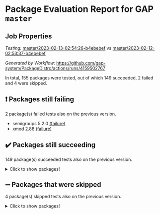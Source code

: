 # Package Evaluation Report for GAP `master`

## Job Properties

*Testing:* [master/2023-02-13-02:54:26-b4ebebef](https://github.com/gap-system/PackageDistro/blob/data/reports/master/2023-02-13-02:54:26-b4ebebef) vs [master/2023-02-12-02:53:37-b4ebebef](https://github.com/gap-system/PackageDistro/blob/data/reports/master/2023-02-12-02:53:37-b4ebebef)

*Generated by Workflow:* https://github.com/gap-system/PackageDistro/actions/runs/4159502767

In total, 155 packages were tested, out of which 149 succeeded, 2 failed and 4 were skipped.

## :exclamation: Packages still failing

2 package(s) failed tests also on the previous version.
- semigroups 5.2.0 [(failure)](https://github.com/gap-system/PackageDistro/actions/runs/4159502767/jobs/7195750749)
- xmod 2.88 [(failure)](https://github.com/gap-system/PackageDistro/actions/runs/4159502767/jobs/7195754020)

## :heavy_check_mark: Packages still succeeding

149 package(s) succeeded tests also on the previous version.
<details><summary>Click to show packages!</summary>

- 4ti2interface 2023.01-01 [(success)](https://github.com/gap-system/PackageDistro/actions/runs/4159502767/jobs/7195741844)
- ace 5.6.2 [(success)](https://github.com/gap-system/PackageDistro/actions/runs/4159502767/jobs/7195741934)
- aclib 1.3.2 [(success)](https://github.com/gap-system/PackageDistro/actions/runs/4159502767/jobs/7195742011)
- agt 0.3.1 [(success)](https://github.com/gap-system/PackageDistro/actions/runs/4159502767/jobs/7195742073)
- alnuth 3.2.1 [(success)](https://github.com/gap-system/PackageDistro/actions/runs/4159502767/jobs/7195742130)
- anupq 3.3.0 [(success)](https://github.com/gap-system/PackageDistro/actions/runs/4159502767/jobs/7195742213)
- atlasrep 2.1.6 [(success)](https://github.com/gap-system/PackageDistro/actions/runs/4159502767/jobs/7195742267)
- autodoc 2022.10.20 [(success)](https://github.com/gap-system/PackageDistro/actions/runs/4159502767/jobs/7195742337)
- automata 1.15 [(success)](https://github.com/gap-system/PackageDistro/actions/runs/4159502767/jobs/7195742392)
- automgrp 1.3.2 [(success)](https://github.com/gap-system/PackageDistro/actions/runs/4159502767/jobs/7195742447)
- autpgrp 1.11 [(success)](https://github.com/gap-system/PackageDistro/actions/runs/4159502767/jobs/7195742508)
- cap 2023.02-06 [(success)](https://github.com/gap-system/PackageDistro/actions/runs/4159502767/jobs/7195742579)
- caratinterface 2.3.4 [(success)](https://github.com/gap-system/PackageDistro/actions/runs/4159502767/jobs/7195742647)
- cddinterface 2022.11.01 [(success)](https://github.com/gap-system/PackageDistro/actions/runs/4159502767/jobs/7195742718)
- circle 1.6.5 [(success)](https://github.com/gap-system/PackageDistro/actions/runs/4159502767/jobs/7195742791)
- classicpres 1.22 [(success)](https://github.com/gap-system/PackageDistro/actions/runs/4159502767/jobs/7195742864)
- cohomolo 1.6.11 [(success)](https://github.com/gap-system/PackageDistro/actions/runs/4159502767/jobs/7195742938)
- congruence 1.2.4 [(success)](https://github.com/gap-system/PackageDistro/actions/runs/4159502767/jobs/7195742993)
- corelg 1.56 [(success)](https://github.com/gap-system/PackageDistro/actions/runs/4159502767/jobs/7195743057)
- crime 1.6 [(success)](https://github.com/gap-system/PackageDistro/actions/runs/4159502767/jobs/7195743116)
- crisp 1.4.6 [(success)](https://github.com/gap-system/PackageDistro/actions/runs/4159502767/jobs/7195743169)
- crypting 0.10.4 [(success)](https://github.com/gap-system/PackageDistro/actions/runs/4159502767/jobs/7195743232)
- cryst 4.1.25 [(success)](https://github.com/gap-system/PackageDistro/actions/runs/4159502767/jobs/7195743319)
- crystcat 1.1.10 [(success)](https://github.com/gap-system/PackageDistro/actions/runs/4159502767/jobs/7195743394)
- ctbllib 1.3.4 [(success)](https://github.com/gap-system/PackageDistro/actions/runs/4159502767/jobs/7195743459)
- cubefree 1.19 [(success)](https://github.com/gap-system/PackageDistro/actions/runs/4159502767/jobs/7195743531)
- curlinterface 2.3.1 [(success)](https://github.com/gap-system/PackageDistro/actions/runs/4159502767/jobs/7195743621)
- cvec 2.7.6 [(success)](https://github.com/gap-system/PackageDistro/actions/runs/4159502767/jobs/7195743699)
- datastructures 0.3.0 [(success)](https://github.com/gap-system/PackageDistro/actions/runs/4159502767/jobs/7195743762)
- deepthought 1.0.6 [(success)](https://github.com/gap-system/PackageDistro/actions/runs/4159502767/jobs/7195743827)
- design 1.7 [(success)](https://github.com/gap-system/PackageDistro/actions/runs/4159502767/jobs/7195743904)
- difsets 2.3.1 [(success)](https://github.com/gap-system/PackageDistro/actions/runs/4159502767/jobs/7195743973)
- digraphs 1.6.1 [(success)](https://github.com/gap-system/PackageDistro/actions/runs/4159502767/jobs/7195744049)
- edim 1.3.6 [(success)](https://github.com/gap-system/PackageDistro/actions/runs/4159502767/jobs/7195744110)
- example 4.3.3 [(success)](https://github.com/gap-system/PackageDistro/actions/runs/4159502767/jobs/7195744204)
- examplesforhomalg 2022.11-01 [(success)](https://github.com/gap-system/PackageDistro/actions/runs/4159502767/jobs/7195744296)
- factint 1.6.3 [(success)](https://github.com/gap-system/PackageDistro/actions/runs/4159502767/jobs/7195744373)
- ferret 1.0.9 [(success)](https://github.com/gap-system/PackageDistro/actions/runs/4159502767/jobs/7195744469)
- fga 1.4.0 [(success)](https://github.com/gap-system/PackageDistro/actions/runs/4159502767/jobs/7195744543)
- fining 1.5.5 [(success)](https://github.com/gap-system/PackageDistro/actions/runs/4159502767/jobs/7195744623)
- float 1.0.3 [(success)](https://github.com/gap-system/PackageDistro/actions/runs/4159502767/jobs/7195744704)
- format 1.4.3 [(success)](https://github.com/gap-system/PackageDistro/actions/runs/4159502767/jobs/7195744839)
- forms 1.2.9 [(success)](https://github.com/gap-system/PackageDistro/actions/runs/4159502767/jobs/7195744922)
- fplsa 1.2.6 [(success)](https://github.com/gap-system/PackageDistro/actions/runs/4159502767/jobs/7195745037)
- fr 2.4.12 [(success)](https://github.com/gap-system/PackageDistro/actions/runs/4159502767/jobs/7195745129)
- francy 1.2.5 [(success)](https://github.com/gap-system/PackageDistro/actions/runs/4159502767/jobs/7195745195)
- fwtree 1.3 [(success)](https://github.com/gap-system/PackageDistro/actions/runs/4159502767/jobs/7195745278)
- gapdoc 1.6.6 [(success)](https://github.com/gap-system/PackageDistro/actions/runs/4159502767/jobs/7195745359)
- gauss 2023.01-01 [(success)](https://github.com/gap-system/PackageDistro/actions/runs/4159502767/jobs/7195745445)
- gaussforhomalg 2022.08-03 [(success)](https://github.com/gap-system/PackageDistro/actions/runs/4159502767/jobs/7195745530)
- gbnp 1.0.5 [(success)](https://github.com/gap-system/PackageDistro/actions/runs/4159502767/jobs/7195745601)
- generalizedmorphismsforcap 2023.01-01 [(success)](https://github.com/gap-system/PackageDistro/actions/runs/4159502767/jobs/7195745704)
- genss 1.6.8 [(success)](https://github.com/gap-system/PackageDistro/actions/runs/4159502767/jobs/7195745802)
- gradedmodules 2022.09-02 [(success)](https://github.com/gap-system/PackageDistro/actions/runs/4159502767/jobs/7195745888)
- gradedringforhomalg 2022.11-01 [(success)](https://github.com/gap-system/PackageDistro/actions/runs/4159502767/jobs/7195745987)
- grape 4.9.0 [(success)](https://github.com/gap-system/PackageDistro/actions/runs/4159502767/jobs/7195746073)
- groupoids 1.73 [(success)](https://github.com/gap-system/PackageDistro/actions/runs/4159502767/jobs/7195746149)
- grpconst 2.6.4 [(success)](https://github.com/gap-system/PackageDistro/actions/runs/4159502767/jobs/7195746239)
- guarana 0.96.3 [(success)](https://github.com/gap-system/PackageDistro/actions/runs/4159502767/jobs/7195746306)
- guava 3.18 [(success)](https://github.com/gap-system/PackageDistro/actions/runs/4159502767/jobs/7195746389)
- hap 1.52 [(success)](https://github.com/gap-system/PackageDistro/actions/runs/4159502767/jobs/7195746464)
- hapcryst 0.1.15 [(success)](https://github.com/gap-system/PackageDistro/actions/runs/4159502767/jobs/7195746528)
- hecke 1.5.3 [(success)](https://github.com/gap-system/PackageDistro/actions/runs/4159502767/jobs/7195746588)
- help 3.5 [(success)](https://github.com/gap-system/PackageDistro/actions/runs/4159502767/jobs/7195746655)
- homalg 2022.12-02 [(success)](https://github.com/gap-system/PackageDistro/actions/runs/4159502767/jobs/7195746729)
- homalgtocas 2022.11-02 [(success)](https://github.com/gap-system/PackageDistro/actions/runs/4159502767/jobs/7195746796)
- idrel 2.45 [(success)](https://github.com/gap-system/PackageDistro/actions/runs/4159502767/jobs/7195746856)
- images 1.3.1 [(success)](https://github.com/gap-system/PackageDistro/actions/runs/4159502767/jobs/7195746921)
- intpic 0.3.0 [(success)](https://github.com/gap-system/PackageDistro/actions/runs/4159502767/jobs/7195746984)
- io 4.8.1 [(success)](https://github.com/gap-system/PackageDistro/actions/runs/4159502767/jobs/7195747072)
- io_forhomalg 2022.11-01 [(success)](https://github.com/gap-system/PackageDistro/actions/runs/4159502767/jobs/7195747160)
- irredsol 1.4.4 [(success)](https://github.com/gap-system/PackageDistro/actions/runs/4159502767/jobs/7195747243)
- json 2.1.1 [(success)](https://github.com/gap-system/PackageDistro/actions/runs/4159502767/jobs/7195747330)
- jupyterkernel 1.4.1 [(success)](https://github.com/gap-system/PackageDistro/actions/runs/4159502767/jobs/7195747414)
- jupyterviz 1.5.6 [(success)](https://github.com/gap-system/PackageDistro/actions/runs/4159502767/jobs/7195747479)
- kan 1.35 [(success)](https://github.com/gap-system/PackageDistro/actions/runs/4159502767/jobs/7195747566)
- kbmag 1.5.11 [(success)](https://github.com/gap-system/PackageDistro/actions/runs/4159502767/jobs/7195747625)
- laguna 3.9.5 [(success)](https://github.com/gap-system/PackageDistro/actions/runs/4159502767/jobs/7195747699)
- liealgdb 2.2.1 [(success)](https://github.com/gap-system/PackageDistro/actions/runs/4159502767/jobs/7195747754)
- liepring 2.8 [(success)](https://github.com/gap-system/PackageDistro/actions/runs/4159502767/jobs/7195747817)
- liering 2.4.2 [(success)](https://github.com/gap-system/PackageDistro/actions/runs/4159502767/jobs/7195747881)
- linearalgebraforcap 2023.02-02 [(success)](https://github.com/gap-system/PackageDistro/actions/runs/4159502767/jobs/7195747974)
- localizeringforhomalg 2022.11-01 [(success)](https://github.com/gap-system/PackageDistro/actions/runs/4159502767/jobs/7195748053)
- loops 3.4.3 [(success)](https://github.com/gap-system/PackageDistro/actions/runs/4159502767/jobs/7195748126)
- lpres 1.0.3 [(success)](https://github.com/gap-system/PackageDistro/actions/runs/4159502767/jobs/7195748187)
- majoranaalgebras 1.5.1 [(success)](https://github.com/gap-system/PackageDistro/actions/runs/4159502767/jobs/7195748251)
- mapclass 1.4.6 [(success)](https://github.com/gap-system/PackageDistro/actions/runs/4159502767/jobs/7195748338)
- matgrp 0.70 [(success)](https://github.com/gap-system/PackageDistro/actions/runs/4159502767/jobs/7195748424)
- matricesforhomalg 2023.01-01 [(success)](https://github.com/gap-system/PackageDistro/actions/runs/4159502767/jobs/7195748489)
- modisom 2.5.3 [(success)](https://github.com/gap-system/PackageDistro/actions/runs/4159502767/jobs/7195748551)
- modulepresentationsforcap 2022.12-01 [(success)](https://github.com/gap-system/PackageDistro/actions/runs/4159502767/jobs/7195748644)
- modules 2022.11-01 [(success)](https://github.com/gap-system/PackageDistro/actions/runs/4159502767/jobs/7195748717)
- monoidalcategories 2023.02-03 [(success)](https://github.com/gap-system/PackageDistro/actions/runs/4159502767/jobs/7195748796)
- nconvex 2022.09-01 [(success)](https://github.com/gap-system/PackageDistro/actions/runs/4159502767/jobs/7195748885)
- nilmat 1.4.2 [(success)](https://github.com/gap-system/PackageDistro/actions/runs/4159502767/jobs/7195748989)
- nock 1.5 [(success)](https://github.com/gap-system/PackageDistro/actions/runs/4159502767/jobs/7195749084)
- normalizinterface 1.3.5 [(success)](https://github.com/gap-system/PackageDistro/actions/runs/4159502767/jobs/7195749154)
- nq 2.5.9 [(success)](https://github.com/gap-system/PackageDistro/actions/runs/4159502767/jobs/7195749255)
- numericalsgps 1.3.1 [(success)](https://github.com/gap-system/PackageDistro/actions/runs/4159502767/jobs/7195749325)
- openmath 11.5.2 [(success)](https://github.com/gap-system/PackageDistro/actions/runs/4159502767/jobs/7195749375)
- orb 4.9.0 [(success)](https://github.com/gap-system/PackageDistro/actions/runs/4159502767/jobs/7195749434)
- packagemanager 1.4.0 [(success)](https://github.com/gap-system/PackageDistro/actions/runs/4159502767/jobs/7195749491)
- patternclass 2.4.3 [(success)](https://github.com/gap-system/PackageDistro/actions/runs/4159502767/jobs/7195749546)
- permut 2.0.4 [(success)](https://github.com/gap-system/PackageDistro/actions/runs/4159502767/jobs/7195749594)
- polenta 1.3.10 [(success)](https://github.com/gap-system/PackageDistro/actions/runs/4159502767/jobs/7195749643)
- polymaking 0.8.6 [(success)](https://github.com/gap-system/PackageDistro/actions/runs/4159502767/jobs/7195749710)
- primgrp 3.4.3 [(success)](https://github.com/gap-system/PackageDistro/actions/runs/4159502767/jobs/7195749765)
- profiling 2.5.2 [(success)](https://github.com/gap-system/PackageDistro/actions/runs/4159502767/jobs/7195749820)
- qpa 1.34 [(success)](https://github.com/gap-system/PackageDistro/actions/runs/4159502767/jobs/7195749884)
- quagroup 1.8.3 [(success)](https://github.com/gap-system/PackageDistro/actions/runs/4159502767/jobs/7195749944)
- radiroot 2.9 [(success)](https://github.com/gap-system/PackageDistro/actions/runs/4159502767/jobs/7195749995)
- rcwa 4.7.1 [(success)](https://github.com/gap-system/PackageDistro/actions/runs/4159502767/jobs/7195750064)
- rds 1.8 [(success)](https://github.com/gap-system/PackageDistro/actions/runs/4159502767/jobs/7195750135)
- recog 1.4.2 [(success)](https://github.com/gap-system/PackageDistro/actions/runs/4159502767/jobs/7195750197)
- repndecomp 1.3.0 [(success)](https://github.com/gap-system/PackageDistro/actions/runs/4159502767/jobs/7195750265)
- repsn 3.1.0 [(success)](https://github.com/gap-system/PackageDistro/actions/runs/4159502767/jobs/7195750376)
- resclasses 4.7.3 [(success)](https://github.com/gap-system/PackageDistro/actions/runs/4159502767/jobs/7195750466)
- ringsforhomalg 2023.02-01 [(success)](https://github.com/gap-system/PackageDistro/actions/runs/4159502767/jobs/7195750547)
- sco 2022.09-01 [(success)](https://github.com/gap-system/PackageDistro/actions/runs/4159502767/jobs/7195750604)
- scscp 2.4.0 [(success)](https://github.com/gap-system/PackageDistro/actions/runs/4159502767/jobs/7195750674)
- sglppow 2.3 [(success)](https://github.com/gap-system/PackageDistro/actions/runs/4159502767/jobs/7195750836)
- sgpviz 0.999.5 [(success)](https://github.com/gap-system/PackageDistro/actions/runs/4159502767/jobs/7195750915)
- simpcomp 2.1.14 [(success)](https://github.com/gap-system/PackageDistro/actions/runs/4159502767/jobs/7195751004)
- singular 2023.02.09 [(success)](https://github.com/gap-system/PackageDistro/actions/runs/4159502767/jobs/7195751094)
- sl2reps 1.1 [(success)](https://github.com/gap-system/PackageDistro/actions/runs/4159502767/jobs/7195751167)
- sla 1.5.3 [(success)](https://github.com/gap-system/PackageDistro/actions/runs/4159502767/jobs/7195751247)
- smallgrp 1.5.2 [(success)](https://github.com/gap-system/PackageDistro/actions/runs/4159502767/jobs/7195751339)
- smallsemi 0.6.13 [(success)](https://github.com/gap-system/PackageDistro/actions/runs/4159502767/jobs/7195751414)
- sonata 2.9.6 [(success)](https://github.com/gap-system/PackageDistro/actions/runs/4159502767/jobs/7195751498)
- sophus 1.27 [(success)](https://github.com/gap-system/PackageDistro/actions/runs/4159502767/jobs/7195751598)
- spinsym 1.5.2 [(success)](https://github.com/gap-system/PackageDistro/actions/runs/4159502767/jobs/7195751697)
- standardff 0.9.4 [(success)](https://github.com/gap-system/PackageDistro/actions/runs/4159502767/jobs/7195751811)
- symbcompcc 1.3.2 [(success)](https://github.com/gap-system/PackageDistro/actions/runs/4159502767/jobs/7195751957)
- thelma 1.3 [(success)](https://github.com/gap-system/PackageDistro/actions/runs/4159502767/jobs/7195752063)
- tomlib 1.2.9 [(success)](https://github.com/gap-system/PackageDistro/actions/runs/4159502767/jobs/7195752187)
- toolsforhomalg 2023.01-01 [(success)](https://github.com/gap-system/PackageDistro/actions/runs/4159502767/jobs/7195752266)
- toric 1.9.5 [(success)](https://github.com/gap-system/PackageDistro/actions/runs/4159502767/jobs/7195752363)
- toricvarieties 2022.07.13 [(success)](https://github.com/gap-system/PackageDistro/actions/runs/4159502767/jobs/7195752467)
- transgrp 3.6.3 [(success)](https://github.com/gap-system/PackageDistro/actions/runs/4159502767/jobs/7195752559)
- ugaly 4.0.3 [(success)](https://github.com/gap-system/PackageDistro/actions/runs/4159502767/jobs/7195752655)
- unipot 1.5 [(success)](https://github.com/gap-system/PackageDistro/actions/runs/4159502767/jobs/7195752726)
- unitlib 4.1.0 [(success)](https://github.com/gap-system/PackageDistro/actions/runs/4159502767/jobs/7195752842)
- utils 0.82 [(success)](https://github.com/gap-system/PackageDistro/actions/runs/4159502767/jobs/7195752921)
- uuid 0.7 [(success)](https://github.com/gap-system/PackageDistro/actions/runs/4159502767/jobs/7195753006)
- walrus 0.9991 [(success)](https://github.com/gap-system/PackageDistro/actions/runs/4159502767/jobs/7195753088)
- wedderga 4.10.2 [(success)](https://github.com/gap-system/PackageDistro/actions/runs/4159502767/jobs/7195753962)
- xmodalg 1.23 [(success)](https://github.com/gap-system/PackageDistro/actions/runs/4159502767/jobs/7195754079)
- yangbaxter 0.10.2 [(success)](https://github.com/gap-system/PackageDistro/actions/runs/4159502767/jobs/7195754145)
- zeromqinterface 0.14 [(success)](https://github.com/gap-system/PackageDistro/actions/runs/4159502767/jobs/7195754212)
</details>

## :heavy_minus_sign: Packages that were skipped

4 package(s) skipped tests also on the previous version.
<details><summary>Click to show packages!</summary>

- browse 1.8.20 [(skipped)](https://github.com/gap-system/PackageDistro/actions/runs/4159502767/jobs/7195604898)
- itc 1.5.1 [(skipped)](https://github.com/gap-system/PackageDistro/actions/runs/4159502767/jobs/7195604898)
- polycyclic 2.16 [(skipped)](https://github.com/gap-system/PackageDistro/actions/runs/4159502767/jobs/7195604898)
- xgap 4.31 [(skipped)](https://github.com/gap-system/PackageDistro/actions/runs/4159502767/jobs/7195604898)
</details>

